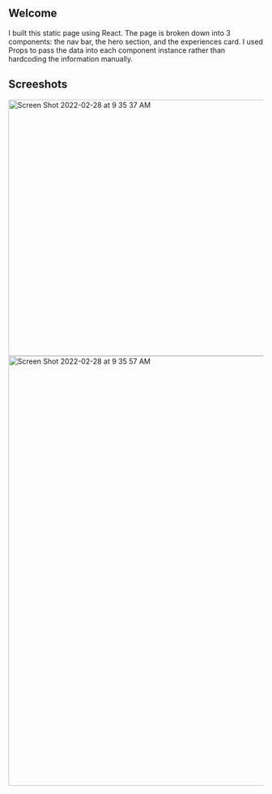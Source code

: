 ## Welcome

I built this static page using React. The page is broken down into 3 components: the nav bar, the hero section, and the experiences card. I used Props to pass the data into each component instance rather than hardcoding the information manually.

## Screeshots

<img width="505" alt="Screen Shot 2022-02-28 at 9 35 37 AM" src="https://user-images.githubusercontent.com/7098417/156030618-584b6300-9185-49a3-acd8-14c6b83de2f6.png">

<img width="847" alt="Screen Shot 2022-02-28 at 9 35 57 AM" src="https://user-images.githubusercontent.com/7098417/156030633-e09f0506-6ed0-4527-872b-80f32bf1b8dd.png">
